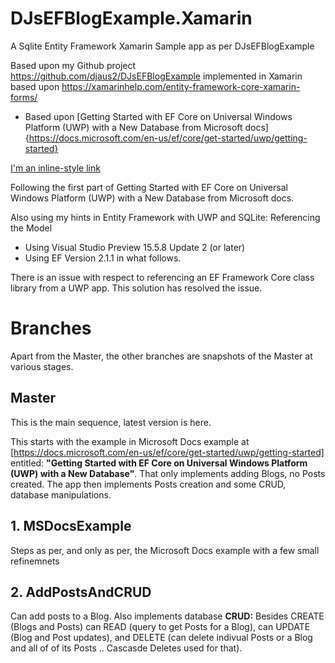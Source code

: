 # DJsEFBlogExample.Xamarin
A Sqlite Entity Framework Xamarin Sample app as per DJsEFBlogExample

Based upon my Github project https://github.com/djaus2/DJsEFBlogExample
implemented in Xamarin based upon https://xamarinhelp.com/entity-framework-core-xamarin-forms/

* Based upon [Getting Started with EF Core on Universal Windows Platform (UWP) with a New Database from Microsoft docs]{https://docs.microsoft.com/en-us/ef/core/get-started/uwp/getting-started}

[I'm an inline-style link](https://www.google.com)

Following the first part of Getting Started with EF Core on Universal Windows Platform (UWP) with a New Database from Microsoft docs.

Also using my hints in Entity Framework with UWP and SQLite: Referencing the Model

- Using Visual Studio Preview 15.5.8 Update 2 (or later)
- Using EF Version 2.1.1 in what follows.

There is an issue with respect to referencing an EF Framework Core class library from a UWP app. This solution has resolved the issue.

# Branches
Apart from the Master, the other branches are snapshots of the Master at various stages.

## Master
This is the main sequence, latest version is here.

This starts with the example in Microsoft Docs example at [https://docs.microsoft.com/en-us/ef/core/get-started/uwp/getting-started] entitled: **"Getting Started with EF Core on Universal Windows Platform (UWP) with a New Database"**. That only implements adding Blogs, no Posts created. The app then implements Posts creation and some CRUD, database manipulations.

## 1. MSDocsExample
Steps as per, and only as per, the Microsoft Docs example with a few small refinemnets

## 2. AddPostsAndCRUD
Can add posts to a Blog. Also implements database **CRUD:** Besides CREATE (Blogs and Posts) can READ (query to get Posts for a Blog), can UPDATE (Blog and Post updates), and DELETE (can delete indivual Posts or a Blog and all of of its Posts .. Cascasde Deletes used for that).

